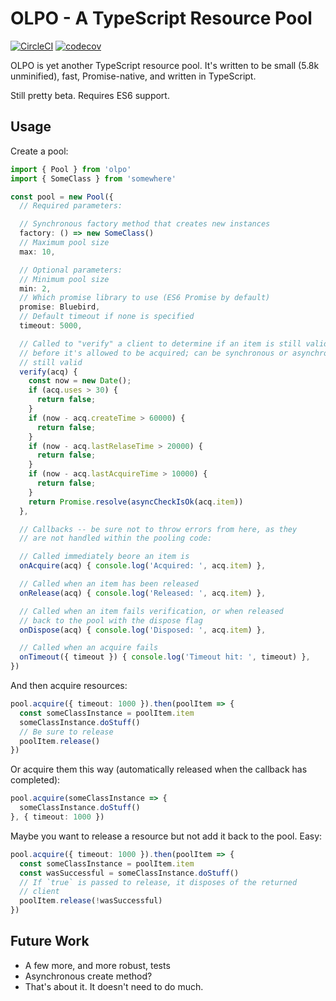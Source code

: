 # OLPO - A TypeScript Resource Pool

[![CircleCI](https://circleci.com/gh/twooster/olpo.svg?style=svg)](https://circleci.com/gh/twooster/olpo)
[![codecov](https://codecov.io/gh/twooster/olpo/branch/master/graph/badge.svg)](https://codecov.io/gh/twooster/olpo)

OLPO is yet another TypeScript resource pool. It's written to be small (5.8k
unminified), fast, Promise-native, and written in TypeScript.

Still pretty beta. Requires ES6 support.

## Usage

Create a pool:

```typescript
import { Pool } from 'olpo'
import { SomeClass } from 'somewhere'

const pool = new Pool({
  // Required parameters:

  // Synchronous factory method that creates new instances
  factory: () => new SomeClass()
  // Maximum pool size
  max: 10,

  // Optional parameters:
  // Minimum pool size
  min: 2,
  // Which promise library to use (ES6 Promise by default)
  promise: Bluebird,
  // Default timeout if none is specified
  timeout: 5000,

  // Called to "verify" a client to determine if an item is still valid
  // before it's allowed to be acquired; can be synchronous or asynchronous is
  // still valid
  verify(acq) {
    const now = new Date();
    if (acq.uses > 30) {
      return false;
    }
    if (now - acq.createTime > 60000) {
      return false;
    }
    if (now - acq.lastRelaseTime > 20000) {
      return false;
    }
    if (now - acq.lastAcquireTime > 10000) {
      return false;
    }
    return Promise.resolve(asyncCheckIsOk(acq.item))
  },

  // Callbacks -- be sure not to throw errors from here, as they
  // are not handled within the pooling code:

  // Called immediately beore an item is
  onAcquire(acq) { console.log('Acquired: ', acq.item) },

  // Called when an item has been released
  onRelease(acq) { console.log('Released: ', acq.item) },

  // Called when an item fails verification, or when released
  // back to the pool with the dispose flag
  onDispose(acq) { console.log('Disposed: ', acq.item) },

  // Called when an acquire fails
  onTimeout({ timeout }) { console.log('Timeout hit: ', timeout) },
})
```

And then acquire resources:

```typescript
pool.acquire({ timeout: 1000 }).then(poolItem => {
  const someClassInstance = poolItem.item
  someClassInstance.doStuff()
  // Be sure to release
  poolItem.release()
})
```


Or acquire them this way (automatically released when the callback
has completed):

```typescript
pool.acquire(someClassInstance => {
  someClassInstance.doStuff()
}, { timeout: 1000 })
```

Maybe you want to release a resource but not add it back to the
pool. Easy:

```typescript
pool.acquire({ timeout: 1000 }).then(poolItem => {
  const someClassInstance = poolItem.item
  const wasSuccessful = someClassInstance.doStuff()
  // If `true` is passed to release, it disposes of the returned
  // client
  poolItem.release(!wasSuccessful)
})
```

## Future Work

* A few more, and more robust, tests
* Asynchronous create method?
* That's about it. It doesn't need to do much.

